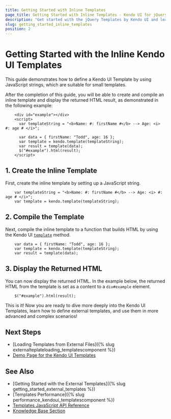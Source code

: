 ```yaml
---
title: Getting Started with Inline Templates 
page_title: Getting Started with Inline Templates - Kendo UI for jQuery Templates 
description: "Get started with the jQuery Templates by Kendo UI and learn how to create and compile an inline template and display the returned HTML result."
slug: getting_started_inline_templates
position: 2
---
```


# Getting Started with the Inline Kendo UI Templates

This guide demonstrates how to define a Kendo UI Template by using JavaScript strings, which are suitable for small templates.

After the completion of this guide, you will be able to create and compile an inline template and display the returned HTML result, as demonstrated in the following example:

```dojo
    <div id="example"></div>
    <script>
      var templateString = "<b>Name: #: firstName #</b> --> Age: <i> #: age # </i>";
      
      var data = { firstName: "Todd", age: 16 };
      var template = kendo.template(templateString);
      var result = template(data); 
      $("#example").html(result); 
    </script>
```

## 1. Create the Inline Template 

First, create the inline template by setting up a JavaScript string.

```
    var templateString = "<b>Name: #: firstName #</b> --> Age: <i> #: age # </i>";
    var template = kendo.template(templateString);
```

## 2. Compile the Template

Next, compile the inline template to a function that builds HTML by using the Kendo UI [`template`](/api/javascript/kendo/methods/template) method.
    
```
    var data = { firstName: "Todd", age: 16 };
    var template = kendo.template(templateString);
    var result = template(data);
```

## 3. Display the Returned HTML  

You can now display the returned HTML. In the example below, the returned HTML from the template is set as a content to a `div#example` element. 

```
    $("#example").html(result);
```

This is it! Now you are ready to dive more deeply into the Kendo UI Templates, learn how to define external templates, and use them in more advanced and complex scenarios!

## Next Steps

* [Loading Templates from External Files]({% slug externalteplateloading_templatescomponent %})
* [Demo Page for the Kendo UI Templates](https://demos.telerik.com/kendo-ui/templates/index)

## See Also

* [Getting Started with the External Templates]({% slug getting_started_external_templates %})
* [Templates Performance]({% slug performance_kendoui_templatescomponent %})
* [Templates JavaScript API Reference](/api/javascript/kendo/methods/template)
* [Knowledge Base Section](/knowledge-base)


<script>
  window.onload = function() {
    document.getElementsByClassName("btn-run")[0].click();
  }
</script>